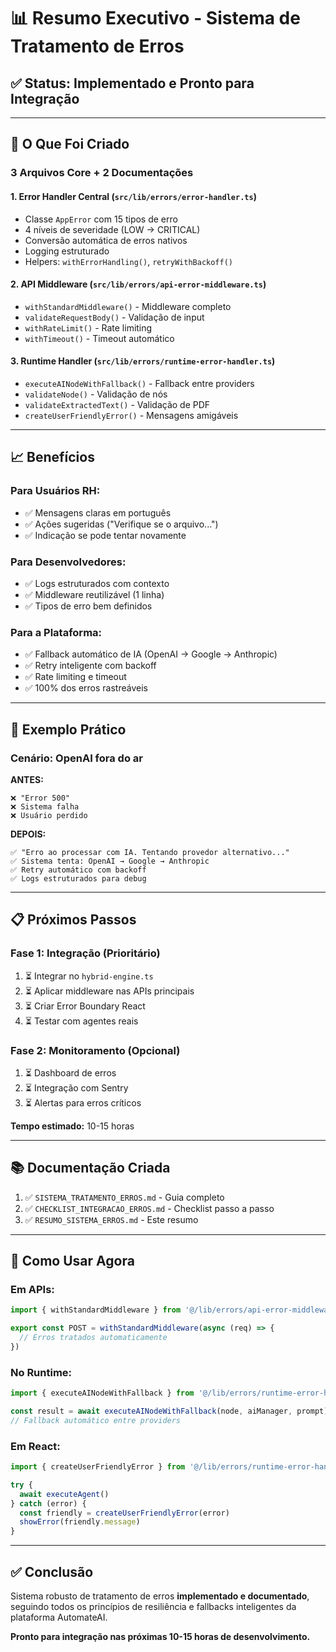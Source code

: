 # 📊 Resumo Executivo - Sistema de Tratamento de Erros

## ✅ Status: Implementado e Pronto para Integração

---

## 🎯 O Que Foi Criado

### **3 Arquivos Core + 2 Documentações**

#### **1. Error Handler Central** (`src/lib/errors/error-handler.ts`)

- Classe `AppError` com 15 tipos de erro
- 4 níveis de severidade (LOW → CRITICAL)
- Conversão automática de erros nativos
- Logging estruturado
- Helpers: `withErrorHandling()`, `retryWithBackoff()`

#### **2. API Middleware** (`src/lib/errors/api-error-middleware.ts`)

- `withStandardMiddleware()` - Middleware completo
- `validateRequestBody()` - Validação de input
- `withRateLimit()` - Rate limiting
- `withTimeout()` - Timeout automático

#### **3. Runtime Handler** (`src/lib/errors/runtime-error-handler.ts`)

- `executeAINodeWithFallback()` - Fallback entre providers
- `validateNode()` - Validação de nós
- `validateExtractedText()` - Validação de PDF
- `createUserFriendlyError()` - Mensagens amigáveis

---

## 📈 Benefícios

### **Para Usuários RH:**

- ✅ Mensagens claras em português
- ✅ Ações sugeridas ("Verifique se o arquivo...")
- ✅ Indicação se pode tentar novamente

### **Para Desenvolvedores:**

- ✅ Logs estruturados com contexto
- ✅ Middleware reutilizável (1 linha)
- ✅ Tipos de erro bem definidos

### **Para a Plataforma:**

- ✅ Fallback automático de IA (OpenAI → Google → Anthropic)
- ✅ Retry inteligente com backoff
- ✅ Rate limiting e timeout
- ✅ 100% dos erros rastreáveis

---

## 🔄 Exemplo Prático

### **Cenário: OpenAI fora do ar**

**ANTES:**

```
❌ "Error 500"
❌ Sistema falha
❌ Usuário perdido
```

**DEPOIS:**

```
✅ "Erro ao processar com IA. Tentando provedor alternativo..."
✅ Sistema tenta: OpenAI → Google → Anthropic
✅ Retry automático com backoff
✅ Logs estruturados para debug
```

---

## 📋 Próximos Passos

### **Fase 1: Integração (Prioritário)**

1. ⏳ Integrar no `hybrid-engine.ts`
2. ⏳ Aplicar middleware nas APIs principais
3. ⏳ Criar Error Boundary React
4. ⏳ Testar com agentes reais

### **Fase 2: Monitoramento (Opcional)**

1. ⏳ Dashboard de erros
2. ⏳ Integração com Sentry
3. ⏳ Alertas para erros críticos

**Tempo estimado:** 10-15 horas

---

## 📚 Documentação Criada

1. ✅ `SISTEMA_TRATAMENTO_ERROS.md` - Guia completo
2. ✅ `CHECKLIST_INTEGRACAO_ERROS.md` - Checklist passo a passo
3. ✅ `RESUMO_SISTEMA_ERROS.md` - Este resumo

---

## 🚀 Como Usar Agora

### **Em APIs:**

```typescript
import { withStandardMiddleware } from '@/lib/errors/api-error-middleware'

export const POST = withStandardMiddleware(async (req) => {
  // Erros tratados automaticamente
})
```

### **No Runtime:**

```typescript
import { executeAINodeWithFallback } from '@/lib/errors/runtime-error-handler'

const result = await executeAINodeWithFallback(node, aiManager, prompt)
// Fallback automático entre providers
```

### **Em React:**

```typescript
import { createUserFriendlyError } from '@/lib/errors/runtime-error-handler'

try {
  await executeAgent()
} catch (error) {
  const friendly = createUserFriendlyError(error)
  showError(friendly.message)
}
```

---

## ✅ Conclusão

Sistema robusto de tratamento de erros **implementado e documentado**, seguindo todos os princípios de resiliência e fallbacks inteligentes da plataforma AutomateAI.

**Pronto para integração nas próximas 10-15 horas de desenvolvimento.**
